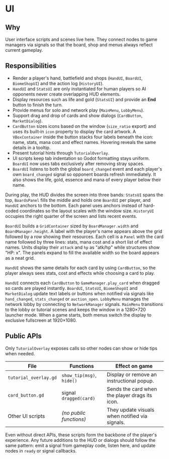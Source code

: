 # UI

## Why
User interface scripts and scenes live here. They connect nodes to game managers via signals so that the board, shop and menus always reflect current gameplay.

## Responsibilities
- Render a player's hand, battlefield and shops (`HandUI`, `BoardUI`, `BiomeShopUI`) and the action log (`HistoryUI`).
- `HandUI` and `StatsUI` are only instantiated for human players so AI opponents never create overlapping HUD elements.
- Display resources such as life and gold (`StatsUI`) and provide an **End** button to finish the turn.
- Provide menus for solo and network play (`MainMenu`, `LobbyMenu`).
- Support drag and drop of cards and show dialogs (`CardButton`, `MarketDialog`).
- `CardButton` sizes icons based on the window (`size_ratio` export) and
  uses its built‑in `icon` property to display the card artwork. A
  `VBoxContainer` inside the button stacks four labels beneath the icon:
  name, stats, mana cost and effect names. Hovering reveals the same
  details in a tooltip.
- Present tutorial hints through `TutorialOverlay`.
- UI scripts keep tab indentation so Godot formatting stays uniform. `BoardUI`
  now uses tabs exclusively after removing stray spaces.
- `BoardUI` listens to both the global `board_changed` event and each player's
  own `board_changed` signal so opponent boards refresh immediately. It also
  shows the life, gold, essence and mana of every player below their name.

During play, the HUD divides the screen into three bands: `StatsUI` spans the
top, `BoardsPanel` fills the middle and holds one `BoardUI` per player, and
`HandUI` anchors to the bottom. Each panel uses anchors instead of hard-coded
coordinates so the layout scales with the window size. `HistoryUI` occupies the
right quarter of the screen and lists recent events.

`BoardUI` builds a `GridContainer` sized by `BoardManager.width` and
`BoardManager.height`. A label with the player's name appears above the grid
followed by a row showing their resources.
Each cell is a `Panel` with the card name followed by three lines: stats,
mana cost and a short list of effect names. Units display their `attack` and
`hp` as "atk/hp" while structures show "HP: x". The panels expand to fill
the available width so the board appears as a neat grid.

`HandUI` shows the same details for each card by using `CardButton`, so the
player always sees stats, cost and effects while choosing a card to play.

`HandUI` connects each `CardButton` to `GameManager.play_card` when dragged so cards are played instantly. `BoardUI`, `StatsUI`, `BiomeShopUI` and `MarketDialog` update text labels or buttons when notified via signals like `hand_changed`, `stats_changed` or `auction_open`. `LobbyMenu` manages the network lobby by connecting to `NetworkManager` signals. `MainMenu` transitions to the lobby or tutorial scenes and keeps the window in a 1280×720 launcher mode. When a game starts, both menus switch the display to exclusive fullscreen at 1920×1080.

## Public APIs
Only `TutorialOverlay` exposes calls so other nodes can show or hide tips when needed.

| File | Functions | Effect on game |
|------|-----------|----------------|
| `tutorial_overlay.gd` | `show_tip(msg)`, `hide()` | Display or remove an instructional popup. |
| `card_button.gd` | signal `dragged(card)` | Sends the card when the player drags its icon. |
| Other UI scripts | *(no public functions)* | They update visuals when notified via signals. |


Even without direct APIs, these scripts form the backbone of the player's experience. Any future additions to the HUD or dialogs should follow the same pattern: emit a signal from gameplay code, listen here, and update nodes in `ready` or signal callbacks.
